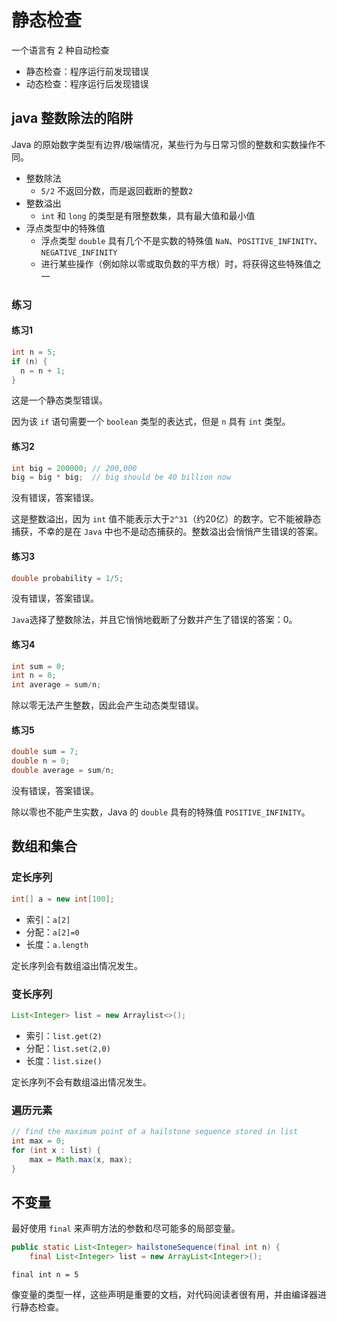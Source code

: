 # 静态检查

一个语言有 2 种自动检查
- 静态检查：程序运行前发现错误
- 动态检查：程序运行后发现错误


## java 整数除法的陷阱
Java 的原始数字类型有边界/极端情况，某些行为与日常习惯的整数和实数操作不同。
- 整数除法
  - `5/2` 不返回分数，而是返回截断的整数`2`
- 整数溢出
  - `int` 和 `long` 的类型是有限整数集，具有最大值和最小值
- 浮点类型中的特殊值
  - 浮点类型 `double` 具有几个不是实数的特殊值 `NaN`、`POSITIVE_INFINITY`、 `NEGATIVE_INFINITY`
  - 进行某些操作（例如除以零或取负数的平方根）时，将获得这些特殊值之一

### 练习
#### 练习1
```java
int n = 5;
if (n) {
  n = n + 1;
}
```
这是一个静态类型错误。

因为该 `if` 语句需要一个 `boolean` 类型的表达式，但是 `n` 具有 `int` 类型。

#### 练习2
```java
int big = 200000; // 200,000
big = big * big;  // big should be 40 billion now
```
没有错误，答案错误。

这是整数溢出，因为 `int` 值不能表示大于`2^31`（约20亿）的数字。它不能被静态捕获，不幸的是在 `Java` 中也不是动态捕获的。整数溢出会悄悄产生错误的答案。

#### 练习3
```java
double probability = 1/5;
```
没有错误，答案错误。

`Java`选择了整数除法，并且它悄悄地截断了分数并产生了错误的答案：0。
#### 练习4
```java
int sum = 0;
int n = 0;
int average = sum/n;
```

除以零无法产生整数，因此会产生动态类型错误。
#### 练习5
```java
double sum = 7;
double n = 0;
double average = sum/n;
```
没有错误，答案错误。

除以零也不能产生实数，Java 的 `double` 具有的特殊值 `POSITIVE_INFINITY`。

## 数组和集合
### 定长序列
```java
int[] a = new int[100];
```
- 索引：`a[2]`
- 分配：`a[2]=0`
- 长度：`a.length`

定长序列会有数组溢出情况发生。

### 变长序列
```java
List<Integer> list = new Arraylist<>();
```
- 索引：`list.get(2)`
- 分配：`list.set(2,0)`
- 长度：`list.size()`

定长序列不会有数组溢出情况发生。
### 遍历元素
```java
// find the maximum point of a hailstone sequence stored in list
int max = 0;
for (int x : list) {
    max = Math.max(x, max);
}
```

## 不变量
最好使用 `final` 来声明方法的参数和尽可能多的局部变量。


```java
public static List<Integer> hailstoneSequence(final int n) { 
    final List<Integer> list = new ArrayList<Integer>();
```
`final int n = 5`

像变量的类型一样，这些声明是重要的文档，对代码阅读者很有用，并由编译器进行静态检查。

